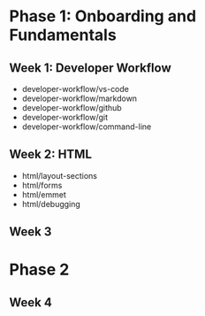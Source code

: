 # Phase 1: Onboarding and Fundamentals## Week 1: Developer Workflow- developer-workflow/vs-code​- developer-workflow/markdown- developer-workflow/github- developer-workflow/git- developer-workflow/command-line## Week 2: HTML- html/layout-sections- html/forms- html/emmet- html/debugging## Week 3# Phase 2## Week 4